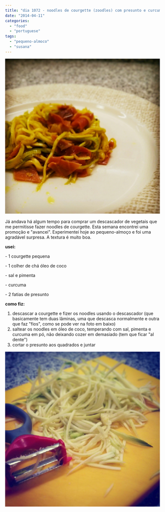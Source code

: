 ```yaml
---
title: "dia 1072 - noodles de courgette (zoodles) com presunto e curcuma"
date: "2014-04-11"
categories: 
  - "food"
  - "portuguese"
tags: 
  - "pequeno-almoco"
  - "susana"
---
```


[![](images/IMG_20140411_093430~2.jpg)](http://4.bp.blogspot.com/-oCJChAgjwns/U0evyqXZuGI/AAAAAAAAN2E/F00pidhkT6o/s1600/IMG_20140411_093430~2.jpg)

  

Já andava há algum tempo para comprar um descascador de vegetais que me permitisse fazer noodles de courgette. Esta semana encontrei uma promoção e "avancei". Experimentei hoje ao pequeno-almoço e foi uma agradável surpresa. A textura é muito boa. 

  

**usei:**

\- 1 courgette pequena

\- 1 colher de chá óleo de coco

\- sal e pimenta

\- curcuma

\- 2 fatias de presunto

  

**como fiz:**

1. descascar a courgette e fizer os noodles usando o descascador (que basicamente tem duas lâminas, uma que descasca normalmente e outra que faz "fios", como se pode ver na foto em baixo)
2. saltear os noodles em óleo de coco, temperando com sal, pimenta e curcuma em pó, não deixando cozer em demasiado (tem que ficar "al dente")
3. cortar o presunto aos quadrados e juntar

  

  

[![](images/IMG_20140411_092341~2.jpg)](http://2.bp.blogspot.com/-T8a50knSzeU/U0evzIKA60I/AAAAAAAAN2I/RSsJD5zxUf8/s1600/IMG_20140411_092341~2.jpg)

